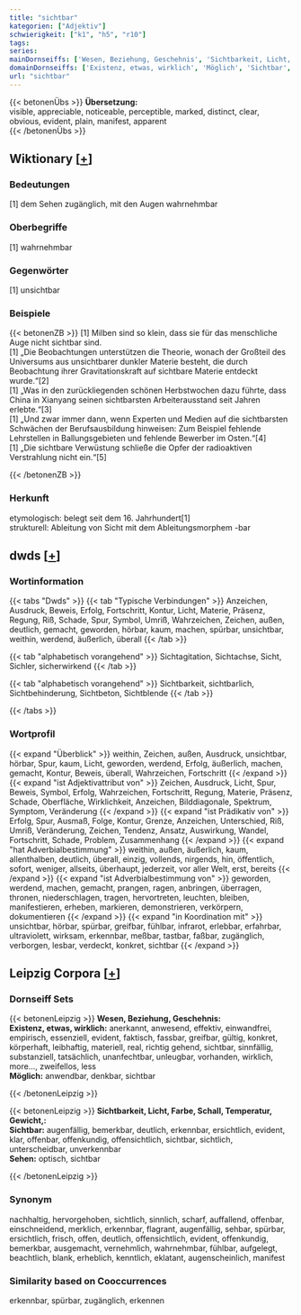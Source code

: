 ```yaml
---
title: "sichtbar"
kategorien: ["Adjektiv"]
schwierigkeit: ["k1", "h5", "r10"]
tags:
series:
mainDornseiffs: ['Wesen, Beziehung, Geschehnis', 'Sichtbarkeit, Licht, Farbe, Schall, Temperatur, Gewicht,']
domainDornseiffs: ['Existenz, etwas, wirklich', 'Möglich', 'Sichtbar', 'Sehen']
url: "sichtbar"
---
```


{{< betonenÜbs >}}
**Übersetzung:**  
visible, appreciable, noticeable, perceptible, marked, distinct, clear, obvious, evident, plain, manifest, apparent  
{{< /betonenÜbs >}}

## Wiktionary [[+](https://de.wiktionary.org/wiki/sichtbar)]

### Bedeutungen
[1] dem Sehen zugänglich, mit den Augen wahrnehmbar  

### Oberbegriffe
[1] wahrnehmbar  

### Gegenwörter
[1] unsichtbar  

### Beispiele
{{< betonenZB >}}
[1] Milben sind so klein, dass sie für das menschliche Auge nicht sichtbar sind.  
[1] „Die Beobachtungen unterstützen die Theorie, wonach der Großteil des Universums aus unsichtbarer dunkler Materie besteht, die durch Beobachtung ihrer Gravitationskraft auf sichtbare Materie entdeckt wurde.“[2]  
[1] „Was in den zurückliegenden schönen Herbstwochen dazu führte, dass China in Xianyang seinen sichtbarsten Arbeiterausstand seit Jahren erlebte.“[3]  
[1] „Und zwar immer dann, wenn Experten und Medien auf die sichtbarsten Schwächen der Berufsausbildung hinweisen: Zum Beispiel fehlende Lehrstellen in Ballungsgebieten und fehlende Bewerber im Osten.“[4]  
[1] „Die sichtbare Verwüstung schließe die Opfer der radioaktiven Verstrahlung nicht ein.“[5]  

{{< /betonenZB >}}
### Herkunft
etymologisch: belegt seit dem 16. Jahrhundert[1]  
strukturell: Ableitung von Sicht mit dem Ableitungsmorphem -bar  



## dwds [[+](https://www.dwds.de/wb/sichtbar)]

### Wortinformation
{{< tabs "Dwds" >}}
{{< tab "Typische Verbindungen" >}}
Anzeichen, Ausdruck, Beweis, Erfolg, Fortschritt, Kontur, Licht, Materie, Präsenz, Regung, Riß, Schade, Spur, Symbol, Umriß, Wahrzeichen, Zeichen, außen, deutlich, gemacht, geworden, hörbar, kaum, machen, spürbar, unsichtbar, weithin, werdend, äußerlich, überall
{{< /tab >}}

{{< tab "alphabetisch vorangehend" >}}
Sichtagitation, Sichtachse, Sicht, Sichler, sicherwirkend
{{< /tab >}}

{{< tab "alphabetisch vorangehend" >}}
Sichtbarkeit, sichtbarlich, Sichtbehinderung, Sichtbeton, Sichtblende
{{< /tab >}}

{{< /tabs >}}

### Wortprofil
{{< expand "Überblick" >}} weithin, Zeichen, außen, Ausdruck, unsichtbar, hörbar, Spur, kaum, Licht, geworden, werdend, Erfolg, äußerlich, machen, gemacht, Kontur, Beweis, überall, Wahrzeichen, Fortschritt {{< /expand >}}
{{< expand "ist Adjektivattribut von" >}} Zeichen, Ausdruck, Licht, Spur, Beweis, Symbol, Erfolg, Wahrzeichen, Fortschritt, Regung, Materie, Präsenz, Schade, Oberfläche, Wirklichkeit, Anzeichen, Bilddiagonale, Spektrum, Symptom, Veränderung {{< /expand >}}
{{< expand "ist Prädikativ von" >}} Erfolg, Spur, Ausmaß, Folge, Kontur, Grenze, Anzeichen, Unterschied, Riß, Umriß, Veränderung, Zeichen, Tendenz, Ansatz, Auswirkung, Wandel, Fortschritt, Schade, Problem, Zusammenhang {{< /expand >}}
{{< expand "hat Adverbialbestimmung" >}} weithin, außen, äußerlich, kaum, allenthalben, deutlich, überall, einzig, vollends, nirgends, hin, öffentlich, sofort, weniger, allseits, überhaupt, jederzeit, vor aller Welt, erst, bereits {{< /expand >}}
{{< expand "ist Adverbialbestimmung von" >}} geworden, werdend, machen, gemacht, prangen, ragen, anbringen, überragen, thronen, niederschlagen, tragen, hervortreten, leuchten, bleiben, manifestieren, erheben, markieren, demonstrieren, verkörpern, dokumentieren {{< /expand >}}
{{< expand "in Koordination mit" >}} unsichtbar, hörbar, spürbar, greifbar, fühlbar, infrarot, erlebbar, erfahrbar, ultraviolett, wirksam, erkennbar, meßbar, tastbar, faßbar, zugänglich, verborgen, lesbar, verdeckt, konkret, sichtbar {{< /expand >}}

## Leipzig Corpora [[+](https://corpora.uni-leipzig.de/en/res?word=sichtbar&corpusId=deu_newscrawl-public_2018)]

### Dornseiff Sets
{{< betonenLeipzig >}}
**Wesen, Beziehung, Geschehnis:**  
**Existenz, etwas, wirklich:** anerkannt, anwesend, effektiv, einwandfrei, empirisch, essenziell, evident, faktisch, fassbar, greifbar, gültig, konkret, körperhaft, leibhaftig, materiell, real, richtig gehend, sichtbar, sinnfällig, substanziell, tatsächlich, unanfechtbar, unleugbar, vorhanden, wirklich, more..., zweifellos, less  
**Möglich:** anwendbar, denkbar, sichtbar  

{{< /betonenLeipzig >}}


{{< betonenLeipzig >}}
**Sichtbarkeit, Licht, Farbe, Schall, Temperatur, Gewicht,:**  
**Sichtbar:** augenfällig, bemerkbar, deutlich, erkennbar, ersichtlich, evident, klar, offenbar, offenkundig, offensichtlich, sichtbar, sichtlich, unterscheidbar, unverkennbar  
**Sehen:** optisch, sichtbar  

{{< /betonenLeipzig >}}

### Synonym
nachhaltig, hervorgehoben, sichtlich, sinnlich, scharf, auffallend, offenbar, einschneidend, merklich, erkennbar, flagrant, augenfällig, sehbar, spürbar, ersichtlich, frisch, offen, deutlich, offensichtlich, evident, offenkundig, bemerkbar, ausgemacht, vernehmlich, wahrnehmbar, fühlbar, aufgelegt, beachtlich, blank, erheblich, kenntlich, eklatant, augenscheinlich, manifest


### Similarity based on Cooccurrences
erkennbar, spürbar, zugänglich, erkennen

